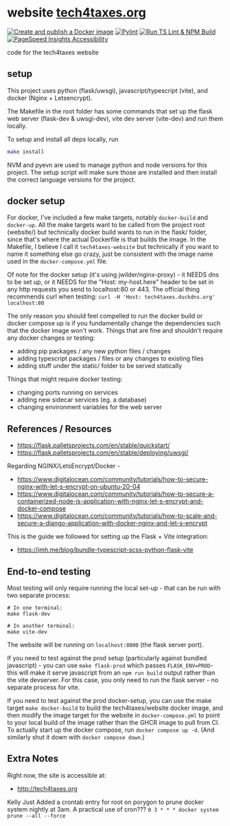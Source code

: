 # website [tech4taxes.org](https://tech4taxes.org)

[![Create and publish a Docker image](https://github.com/tech4taxes/website/actions/workflows/docker-image.yml/badge.svg?branch=main)](https://github.com/tech4taxes/website/actions/workflows/docker-image.yml)
[![Pylint](https://github.com/tech4taxes/website/actions/workflows/pylint.yml/badge.svg)](https://github.com/tech4taxes/website/actions/workflows/pylint.yml)
[![Run TS Lint & NPM Build](https://github.com/tech4taxes/website/actions/workflows/eslint.yml/badge.svg)](https://github.com/tech4taxes/website/actions/workflows/eslint.yml)
[![PageSpeed Insights Accessibility](https://github.com/tech4taxes/website/raw/refs/heads/main/badges/pagespeed-insights-accessibility.svg)](https://github.com/tech4taxes/website/actions/workflows/pagespeed-insights.yml)

code for the tech4taxes website


## setup
This project uses python (flask/uwsgi), javascript/typescript (vite), and docker (Nginx + Letsencrypt).

The Makefile in the root folder has some commands that set up the flask web server (flask-dev & uwsgi-dev), vite dev server (vite-dev) and run them locally.

To setup and install all deps locally, run

``` sh
make install
```

NVM and pyevn are used to manage python and node versions for this project. The setup script will make sure those are installed and then install the correct language versions for the project.

## docker setup
For docker, I've included a few make targets, notably `docker-build` and `docker-up`.
All the make targets want to be called from the project root (website/) but technically docker build wants to run in the flask/ folder, since that's where
the actual Dockerfile is that builds the image. In the Makefile, I believe I call it `tech4taxes-website` but technically if you want to name it something else go crazy,
just be consistent with the image name used in the `docker-compose.yml` file.

Of note for the docker setup (it's using jwilder/nginx-proxy) - it NEEDS dns to be set up, or it NEEDS for the "Host: my-host.here" header to be set in any http requests you send to localhost:80 or 443.
The official thing recommends curl when testing:
`curl -H 'Host: tech4taxes.duckdns.org' localhost:80`


The only reason you should feel compelled to run the docker build or docker compose up is if you fundamentally change the dependencies such that the docker image won't work. Things that are fine and shouldn't require any docker changes or testing:
- adding pip packages / any new python files / changes
- adding typescript packages / files  or any changes to existing files
- adding stuff under the static/ folder to be served statically

Things that might require docker testing:
- changing ports running on services
- adding new sidecar services (eg. a database)
- changing environment variables for the web server

## References / Resources
- https://flask.palletsprojects.com/en/stable/quickstart/
- https://flask.palletsprojects.com/en/stable/deploying/uwsgi/

Regarding NGINX/LetsEncrypt/Docker - 
- https://www.digitalocean.com/community/tutorials/how-to-secure-nginx-with-let-s-encrypt-on-ubuntu-20-04
- https://www.digitalocean.com/community/tutorials/how-to-secure-a-containerized-node-js-application-with-nginx-let-s-encrypt-and-docker-compose
- https://www.digitalocean.com/community/tutorials/how-to-scale-and-secure-a-django-application-with-docker-nginx-and-let-s-encrypt

This is the guide we followed for setting up the Flask + Vite integration:
- https://jmh.me/blog/bundle-typescript-scss-python-flask-vite

## End-to-end testing
Most testing will only require running the local set-up - that can be run with two separate process:
```
# In one terminal:
make flask-dev

# In another terminal:
make vite-dev
```

The website will be running on `localhost:8000` (the flask server port).

If you need to test against the prod setup (particularly against bundled javascript) - you can use `make flask-prod` which passes `FLASK_ENV=PROD`- this will make it serve javascript from an `npm run build` output rather than the vite devserver. For this case, you only need to run the flask server - no separate process for vite.

If you need to test against the prod docker-setup, you can use the make target `make docker-build` to build the tech4taxes/website docker image, and then modify the image target for the website in `docker-compose.yml` to point to your local build of the image rather than the GHCR image to pull from CI. To actually start up the docker compose, run `docker compose up -d`. (And similarly shut it down with `docker compose down`.)

## Extra Notes
Right now, the site is accessible at:
- http://tech4taxes.org


Kelly Just Added a crontab entry for root on porygon to prune docker system nightly at 3am. A practical use of cron???
`0 3 * * * docker system prune --all --force`
